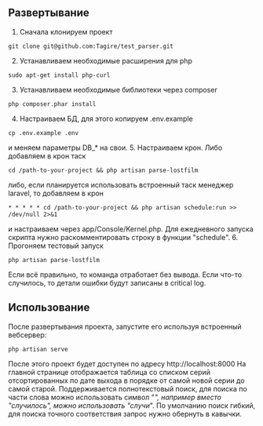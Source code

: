 ## Развертывание

1. Сначала клонируем проект
```
git clone git@github.com:Tagire/test_parser.git
```
2. Устанавливаем необходимые расширения для php
```
sudo apt-get install php-curl
```
3. Устанавливаем необходимые библиотеки через composer
```
php composer.phar install
```
4. Настраиваем БД, для этого копируем .env.example
```
cp .env.example .env
```
и меняем параметры DB_* на свои.
5. Настраиваем крон. Либо добавляем в крон таск
```
cd /path-to-your-project && php artisan parse-lostfilm
```
либо, если планируется использовать встроенный таск менеджер laravel, то добавляем в крон
```
* * * * * cd /path-to-your-project && php artisan schedule:run >> /dev/null 2>&1
```
и настраиваем через app/Console/Kernel.php. Для ежедневного запуска скрипта нужно раскомментировать строку в функции "schedule".
6. Прогоняем тестовый запуск 
```
php artisan parse-lostfilm
```
Если всё правильно, то команда отработает без вывода. Если что-то случилось, то детали ошибки будут записаны в critical log.

## Использование

После развертывания проекта, запустите его используя встроенный вебсервер:
```
php artisan serve
```

После этого проект будет доступен по адресу http://localhost:8000
На главной странице отображается таблица со списком серий отсортированных по дате выхода в порядке от самой новой серии до самой старой. Поддерживается полнотекстовый поиск, для поиска по части слова можно использовать символ "*", например вместо "случилось", можно использовать "случи*". По умолчанию поиск гибкий, для поиска точного соответствия запрос нужно обернуть в кавычки.
